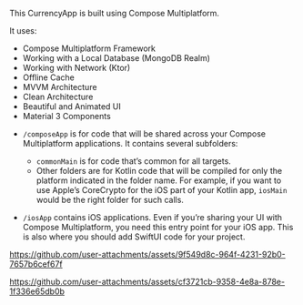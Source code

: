 This CurrencyApp is built using Compose Multiplatform.

It uses:
- Compose Multiplatform Framework
- Working with a Local Database (MongoDB Realm)
- Working with Network (Ktor)
- Offline Cache
- MVVM Architecture
- Clean Architecture
- Beautiful and Animated UI
- Material 3 Components

* `/composeApp` is for code that will be shared across your Compose Multiplatform applications.
  It contains several subfolders:
  - `commonMain` is for code that’s common for all targets.
  - Other folders are for Kotlin code that will be compiled for only the platform indicated in the folder name.
    For example, if you want to use Apple’s CoreCrypto for the iOS part of your Kotlin app,
    `iosMain` would be the right folder for such calls.

* `/iosApp` contains iOS applications. Even if you’re sharing your UI with Compose Multiplatform, 
  you need this entry point for your iOS app. This is also where you should add SwiftUI code for your project.

https://github.com/user-attachments/assets/9f549d8c-964f-4231-92b0-7657b6cef67f



https://github.com/user-attachments/assets/cf3721cb-9358-4e8a-878e-1f336e65db0b





